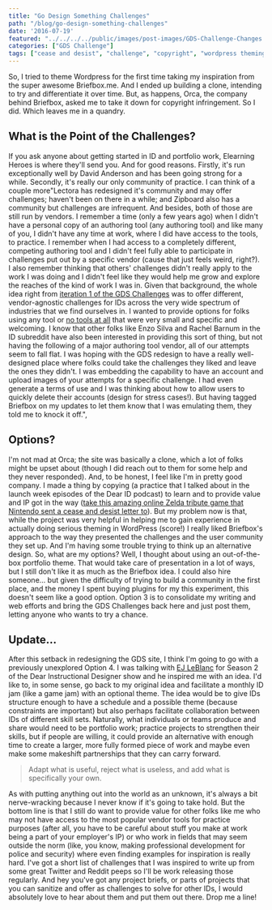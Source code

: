 ```yaml
---
title: "Go Design Something Challenges"
path: "/blog/go-design-something-challenges"
date: '2016-07-19'
featured: "../../../../public/images/post-images/GDS-Challenge-Changes.png"
categories: ["GDS Challenge"]
tags: ["cease and desist", "challenge", "copyright", "wordpress theming"]
---
```


So, I tried to theme Wordpress for the first time taking my inspiration from the super awesome Briefbox.me. And I ended up building a clone, intending to try and differentiate it over time. But, as happens, Orca, the company behind Briefbox, asked me to take it down for copyright infringement. So I did. Which leaves me in a quandry.

## What is the Point of the Challenges?

If you ask anyone about getting started in ID and portfolio work, Elearning Heroes is where they'll send you. And for good reasons. Firstly, it's run exceptionally well by David Anderson and has been going strong for a while. Secondly, it's really our only community of practice. I can think of a couple more"Lectora has redesigned it's community and may offer challenges; haven't been on there in a while; and Zipboard also has a community but challenges are infrequent. And besides, both of those are still run by vendors. I remember a time (only a few years ago) when I didn't have a personal copy of an authoring tool (any authoring tool) and like many of you, I didn't have any time at work, where I did have access to the tools, to practice. I remember when I had access to a completely different, competing authoring tool and I didn't feel fully able to participate in challenges put out by a specific vendor (cause that just feels weird, right?). I also remember thinking that others' challenges didn't really apply to the work I was doing and I didn't feel like they would help me grow and explore the reaches of the kind of work I was in. Given that background, the whole idea right from [iteration 1 of the GDS Challenges](/blog/less-talk-more-practice-instructional-design-communities-of-practice/) was to offer different, vendor-agnostic challenges for IDs across the very wide spectrum of industries that we find ourselves in. I wanted to provide options for folks using any tool or [no tools at all](/blog/seriously-though-the-answer-is-make-stuff/) that were very small and specific and welcoming. I know that other folks like Enzo Silva and Rachel Barnum in the ID subreddit have also been interested in providing this sort of thing, but not having the following of a major authoring tool vendor, all of our attempts seem to fall flat. I was hoping with the GDS redesign to have a really well-designed place where folks could take the challenges they liked and leave the ones they didn't. I was embedding the capability to have an account and upload images of your attempts for a specific challenge. I had even generate a terms of use and I was thinking about how to allow users to quickly delete their accounts (design for stress cases!). But having tagged Briefbox on my updates to let them know that I was emulating them, they told me to knock it off.",

## Options?

I'm not mad at Orca; the site was basically a clone, which a lot of folks might be upset about (though I did reach out to them for some help and they never responded). And, to be honest, I feel like I'm in pretty good company. I made a thing by copying (a practice that I talked about in the launch week episodes of the Dear ID podcast) to learn and to provide value and IP got in the way ([take this amazing online Zelda tribute game that Nintendo sent a cease and desist letter to](https://zelda30tribute.com/)). But my problem now is that, while the project was very helpful in helping me to gain experience in actually doing serious theming in WordPress (score!) I really liked Briefbox's approach to the way they presented the challenges and the user community they set up. And I'm having some trouble trying to think up an alternative design. So, what are my options? Well, I thought about using an out-of-the-box portfolio theme. That would take care of presentation in a lot of ways, but I still don't like it as much as the Briefbox idea. I could also hire someone... but given the difficulty of trying to build a community in the first place, and the money I spent buying plugins for my this experiment, this doesn't seem like a good option. Option 3 is to consolidate my writing and web efforts and bring the GDS Challenges back here and just post them, letting anyone who wants to try a chance.

## Update...

After this setback in redesigning the GDS site, I think I'm going to go with a previously unexplored Option 4. I was talking with [EJ LeBlanc](http://ejleblanc.com/) for Season 2 of the Dear Instructional Designer show and he inspired me with an idea. I'd like to, in some sense, go back to my original idea and facilitate a monthly ID jam (like a game jam) with an optional theme. The idea would be to give IDs structure enough to have a schedule and a possible theme (because constraints are important) but also perhaps facilitate collaboration between IDs of different skill sets. Naturally, what individuals or teams produce and share would need to be portfolio work; practice projects to strengthen their skills, but if people are willing, it could provide an alternative with enough time to create a larger, more fully formed piece of work and maybe even make some makeshift partnerships that they can carry forward.

> Adapt what is useful, reject what is useless, and add what is specifically your own.

As with putting anything out into the world as an unknown, it's always a bit nerve-wracking because I never know if it's going to take hold. But the bottom line is that I still do want to provide value for other folks like me who may not have access to the most popular vendor tools for practice purposes (after all, you have to be careful about stuff you make at work being a part of your employer's IP) or who work in fields that may seem outside the norm (like, you know, making professional development for police and security) where even finding examples for inspiration is really hard. I've got a short list of challenges that I was inspired to write up from some great Twitter and Reddit peeps so I'll be work releasing those regularly. And hey you've got any project briefs, or parts of projects that you can sanitize and offer as challenges to solve for other IDs, I would absolutely love to hear about them and put them out there. Drop me a line!
